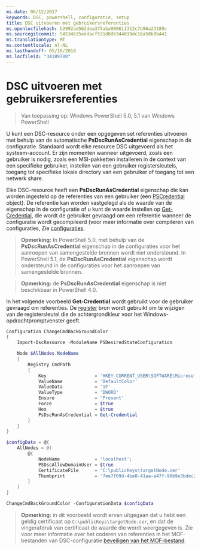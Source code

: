 ```yaml
---
ms.date: 06/12/2017
keywords: DSC, powershell, configuratie, setup
title: DSC uitvoeren met gebruikersreferenties
ms.openlocfilehash: b2992ad562dea375aba980611312c7b96a23189c
ms.sourcegitcommit: 54534635eedacf531d8d6344019dc16a50b8b441
ms.translationtype: MT
ms.contentlocale: nl-NL
ms.lasthandoff: 05/16/2018
ms.locfileid: "34189700"
---
```

# <a name="running-dsc-with-user-credentials"></a>DSC uitvoeren met gebruikersreferenties

> Van toepassing op: Windows PowerShell 5.0, 5.1 van Windows PowerShell

U kunt een DSC-resource onder een opgegeven set referenties uitvoeren met behulp van de automatische **PsDscRunAsCredential** eigenschap in de configuratie.
Standaard wordt elke resource DSC uitgevoerd als het systeem-account.
Er zijn momenten wanneer uitgevoerd, zoals een gebruiker is nodig, zoals een MSI-pakketten installeren in de context van een specifieke gebruiker, instellen van een gebruiker registersleutels, toegang tot specifieke lokale directory van een gebruiker of toegang tot een netwerk share.

Elke DSC-resource heeft een **PsDscRunAsCredential** eigenschap die kan worden ingesteld op de referenties van een gebruiker (een [PSCredential](https://msdn.microsoft.com/library/ms572524(v=VS.85).aspx) object).
De referentie kan worden vastgelegd als de waarde van de eigenschap in de configuratie of u kunt de waarde instellen op [Get-Credential](https://technet.microsoft.com/library/hh849815.aspx), die wordt de gebruiker gevraagd om een referentie wanneer de configuratie wordt gecompileerd (voor meer informatie over compileren van configuraties, Zie [configuraties](configurations.md).

>**Opmerking:** In PowerShell 5.0, met behulp van de **PsDscRunAsCredential** eigenschap in de configuraties voor het aanroepen van samengestelde bronnen wordt niet ondersteund.
>In PowerShell 5.1, de **PsDscRunAsCredential** eigenschap wordt ondersteund in de configuraties voor het aanroepen van samengestelde bronnen.

>**Opmerking:** de **PsDscRunAsCredential** eigenschap is niet beschikbaar in PowerShell 4.0.

In het volgende voorbeeld **Get-Credential** wordt gebruikt voor de gebruiker gevraagd om referenties.
De [register](registryResource.md) bron wordt gebruikt om te wijzigen van de registersleutel die de achtergrondkleur voor het Windows-opdrachtpromptvenster geeft.

```powershell
Configuration ChangeCmdBackGroundColor
{
    Import-DscResource -ModuleName PSDesiredStateConfiguration

    Node $AllNodes.NodeName
    {
        Registry CmdPath
        {
            Key                  = 'HKEY_CURRENT_USER\SOFTWARE\Microsoft\Command Processor'
            ValueName            = 'DefaultColor'
            ValueData            = '1F'
            ValueType            = 'DWORD'
            Ensure               = 'Present'
            Force                = $true
            Hex                  = $true
            PsDscRunAsCredential = Get-Credential
        }
    }
}

$configData = @{
    AllNodes = @(
        @{
            NodeName             = 'localhost';
            PSDscAllowDomainUser = $true
            CertificateFile      = 'C:\publicKeys\targetNode.cer'
            Thumbprint           = '7ee7f09d-4be0-41aa-a47f-96b9e3bdec25'
        }
    )
}

ChangeCmdBackGroundColor -ConfigurationData $configData
```
>**Opmerking:** in dit voorbeeld wordt ervan uitgegaan dat u hebt een geldig certificaat op `C:\publicKeys\targetNode.cer`, en dat de vingerafdruk van certificaat de waarde die wordt weergegeven is.
>Zie voor meer informatie over het coderen van referenties in het MOF-bestanden van DSC-configuratie [beveiligen van het MOF-bestand](secureMOF.md).